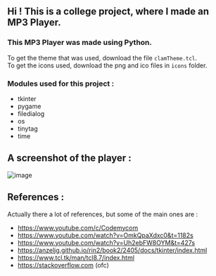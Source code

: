 ## Hi ! This is a college project, where I made an MP3 Player. 
### This MP3 Player was made using Python.

To get the theme that was used, download the file `clamTheme.tcl`.\
To get the icons used, download the png and ico files in `icons` folder.

### Modules used for this project :
- tkinter 
- pygame 
- filedialog 
- os 
- tinytag 
- time

## A screenshot of the player : 
![image](https://user-images.githubusercontent.com/106558927/178156898-c86cf308-c690-4c70-b4a0-98ac339a8cec.png)

## References :
Actually there a lot of references, but some of the main ones are : 
- https://www.youtube.com/c/Codemycom
- https://www.youtube.com/watch?v=OmkQpaXdxc0&t=1182s
- https://www.youtube.com/watch?v=Uh2ebFW8OYM&t=427s
- https://anzeljg.github.io/rin2/book2/2405/docs/tkinter/index.html
- https://www.tcl.tk/man/tcl8.7/index.html
- https://stackoverflow.com (ofc)
